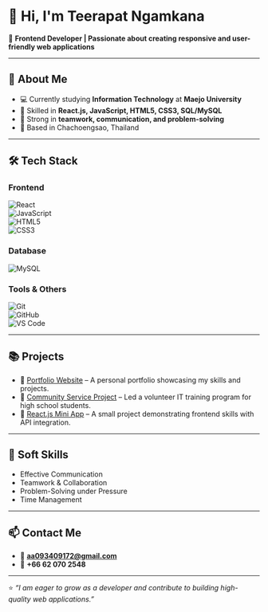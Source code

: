 # 👋 Hi, I'm Teerapat Ngamkana  

🎯 **Frontend Developer | Passionate about creating responsive and user-friendly web applications**  

---

## 🚀 About Me
- 💻 Currently studying **Information Technology** at **Maejo University**  
- 🌱 Skilled in **React.js, JavaScript, HTML5, CSS3, SQL/MySQL**  
- 🤝 Strong in **teamwork, communication, and problem-solving**  
- 📍 Based in Chachoengsao, Thailand  

---

## 🛠️ Tech Stack  

### Frontend  
![React](https://img.shields.io/badge/React-20232A?style=for-the-badge&logo=react&logoColor=61DAFB)  
![JavaScript](https://img.shields.io/badge/JavaScript-323330?style=for-the-badge&logo=javascript&logoColor=F7DF1E)  
![HTML5](https://img.shields.io/badge/HTML5-E34F26?style=for-the-badge&logo=html5&logoColor=white)  
![CSS3](https://img.shields.io/badge/CSS3-1572B6?style=for-the-badge&logo=css3&logoColor=white)  

### Database  
![MySQL](https://img.shields.io/badge/MySQL-005C84?style=for-the-badge&logo=mysql&logoColor=white)  

### Tools & Others  
![Git](https://img.shields.io/badge/Git-F05032?style=for-the-badge&logo=git&logoColor=white)  
![GitHub](https://img.shields.io/badge/GitHub-100000?style=for-the-badge&logo=github&logoColor=white)  
![VS Code](https://img.shields.io/badge/VS_Code-0078D4?style=for-the-badge&logo=visual%20studio%20code&logoColor=white)  

---

## 📚 Projects
- 🔗 [Portfolio Website](#) – A personal portfolio showcasing my skills and projects.  
- 🔗 [Community Service Project](#) – Led a volunteer IT training program for high school students.  
- 🔗 [React.js Mini App](#) – A small project demonstrating frontend skills with API integration.  

---

## 🌟 Soft Skills
- Effective Communication  
- Teamwork & Collaboration  
- Problem-Solving under Pressure  
- Time Management  

---

## 📫 Contact Me
- 📧 **aa093409172@gmail.com**  
- 📱 **+66 62 070 2548**  


---

⭐️ *“I am eager to grow as a developer and contribute to building high-quality web applications.”*  
